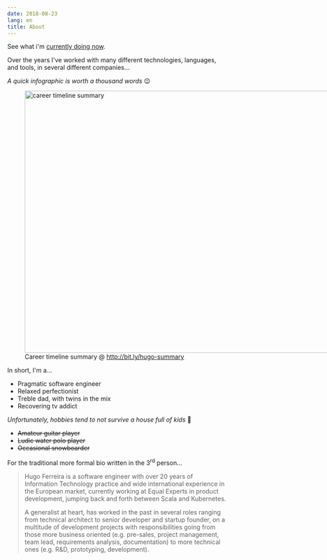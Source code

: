```yaml
---
date: 2018-08-23
lang: en
title: About
---
```


See what i'm [currently doing now](/now).

Over the years I've worked with many different technologies, languages,
and tools, in several different companies…

*A quick infographic is worth a thousand words* 😉

<figure style="width: 2000px">
    <a href="/about/career-summary.jpg" target="_blank" rel="noopener">
        <img src="/about/career-summary.jpg" width="2000" height="600" alt="career timeline summary" />
    </a>
    <figcaption>Career timeline summary @ <a href="http://bit.ly/hugo-summary">http://bit.ly/hugo-summary</a></figcaption>
</figure>

In short, I'm a…

- Pragmatic software engineer
- Relaxed perfectionist
- Treble dad, with twins in the mix
- Recovering tv addict

*Unfortunately, hobbies tend to not survive a house full of kids* 🙂

- ~~Amateur guitar player~~
- ~~Ludic water polo player~~
- ~~Occasional snowboarder~~

For the traditional more formal bio written in the 3<sup>rd</sup> person…

> Hugo Ferreira is a software engineer with over 20 years of Information
> Technology practice and wide international experience in the European
> market, currently working at Equal Experts in product development,
> jumping back and forth between Scala and Kubernetes.
>
> A generalist at heart, has worked in the past in several roles ranging
> from technical architect to senior developer and startup founder, on a
> multitude of development projects with responsibilities going from
> those more business oriented (e.g. pre-sales, project management, team
> lead, requirements analysis, documentation) to more technical ones
> (e.g. R&D, prototyping, development).
